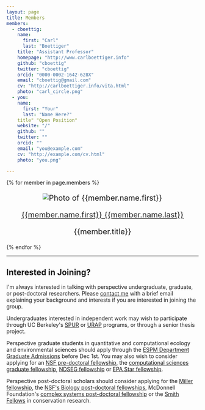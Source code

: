 ```yaml
---
layout: page
title: Members
members: 
  - cboettig:
    name:
      first: "Carl" 
      last: "Boettiger"
    title: "Assistant Professor"
    homepage: "http://www.carlboettiger.info"
    github: "cboettig"
    twitter: "cboettig"
    orcid: "0000-0002-1642-628X"
    email: "cboettig@gmail.com"
    cv: "http://carlboettiger.info/vita.html"
    photo: "carl_circle.png"
  - you:
    name:
      first: "Your"
      last: "Name Here?"
    title" "Open Position"
    website: "/"
    github: ""
    twitter: ""
    orcid: "" 
    email: "you@example.com"
    cv: "http://example.com/cv.html" 
    photo: "you.png"

---
```


{% for member in page.members %}

<div  class="col-md-4"
 prefix="schema: http://schema.org/Person#" 
 typeof="foaf:Person schema:Person" 
 about="{{member.homepage}}"
 style="font-size:20px; text-align:center;">

<p>
<img property="foaf:depiction" src="assets/img/{{member.photo}}" alt="Photo of {{member.name.first}}"/></p>
<p>
<a property="foaf:homepage schema:url" 
  href="{{member.homepage}}"><span
  property="foaf:name"><span 
  property="foaf:givenName">{{member.name.first}}</span> <span
  property="foaf:familyName">{{member.name.last}}</span></span></a></p>
<p><span property="http://schema.org/Person#jobTitle">{{member.title}}</span></p>
<p class="socialicons">
  <a href="mailto:{{member.email}}" title="email"><i class="fa fa-envelope"></i></a>
  <a rel="foaf:account" href="https://twitter.com/{{member.twitter}}" title="Twitter"><i class="fa fa-twitter"></i></a> 
  <a rel="foaf:account" href="https://github.com/{{member.github}}" title="GitHub"><i class="fa fa-github"></i></a>
  <a rel="http://purl.org/spar/datacite/orcid" href="https://orcid.org/{{member.orcid}}" title="ORCID ID"><i class="ai ai-orcid"></i></a>
  <a rel="foaf:publications" type="application/atom+xml" href="{{member.cv}}" title="Publications"><i class="fa fa-file-text"></i></a></p>

</div>

{% endfor %}

<div class="row">
<div class="col-md-8">

----------------

## Interested in Joining?

I'm always interested in talking with perspective undergraduate, graduate, or post-doctoral researchers.  Please [contact me](http://carlboettiger.info) with a brief email explaining your background and interests if you are interested in joining the group. 

Undergraduates interested in independent work may wish to participate through UC Berkeley's [SPUR](http://nature.berkeley.edu/site2/spur/) or [URAP](http://research.berkeley.edu/urap/) programs, or through a senior thesis project. 

Perspective graduate students in quantitative and computational ecology and environmental sciences should apply through the [ESPM Department Graduate Admissions](http://ourenvironment.berkeley.edu/graduate-programs/admissions/) before Dec 1st.  You may also wish to consider applying for an [NSF pre-doctoral fellowship](http://www.nsfgrfp.org/), the [computational sciences graduate fellowship](https://www.krellinst.org/csgf/), [NDSEG fellowship](http://ndseg.asee.org/) or [EPA Star fellowship](http://www.epa.gov/ncer/fellow/).

Perspective post-doctoral scholars should consider applying for the [Miller fellowship](http://millerinstitute.berkeley.edu/page.php?nav=11), the [NSF's Biology post-doctoral fellowships](https://www.nsf.gov/funding/pgm_summ.jsp?pims_id=503622), McDonnell Foundation's [complex systems post-doctoral fellowship](https://www.jsmf.org/apply/fellowship/) or the [Smith Fellows](http://conbio.org/mini-sites/smith-fellows/apply/proposal-guidelines) in conservation research.

</div></div>
